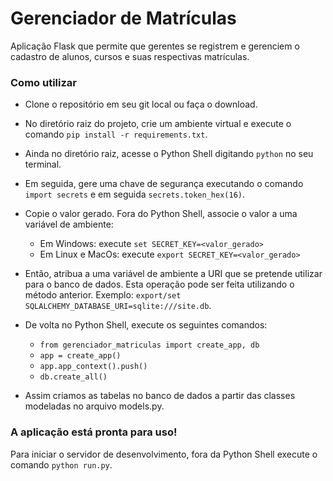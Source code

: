 # **Gerenciador de Matrículas**

Aplicação Flask que permite que gerentes se registrem e gerenciem o cadastro de alunos, cursos e suas respectivas
matrículas.

### **Como utilizar**

- Clone o repositório em seu git local ou faça o download.
- No diretório raiz do projeto, crie um ambiente virtual e execute o comando `pip install -r requirements.txt`.
- Ainda no diretório raiz, acesse o Python Shell digitando `python` no seu terminal.
- Em seguida, gere uma chave de segurança executando o comando `import secrets` e em seguida `secrets.token_hex(16)`.
- Copie o valor gerado. Fora do Python Shell, associe o valor a uma variável de ambiente:
 
    - Em Windows: execute `set SECRET_KEY=<valor_gerado>`
    - Em Linux e MacOs: execute `export SECRET_KEY=<valor_gerado>`

- Então, atribua a uma variável de ambiente a URI que se pretende utilizar para o banco de dados. Esta operação pode ser
feita utilizando o método anterior. Exemplo: `export/set SQLALCHEMY_DATABASE_URI=sqlite:///site.db`.
- De volta no Python Shell, execute os seguintes comandos:

    - `from gerenciador_matriculas import create_app, db`
    - `app = create_app()`
    - `app.app_context().push()`
    - `db.create_all()`
- Assim criamos as tabelas no banco de dados a partir das classes modeladas no arquivo models.py.

### A aplicação está pronta para uso!

Para iniciar o servidor de desenvolvimento, fora da Python Shell execute o comando `python run.py`.